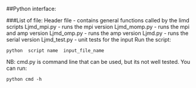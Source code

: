 ##Python interface:

###List of file:
Header file - contains  general functions called by the limd scripts 
Ljmd_mpi.py - runs the mpi version
Ljmd_momp.py - runs the mpi and amp version
Ljmd_omp.py - runs the amp version
Ljmd.py -  runs the serial version
Ljmd_test.py - unit tests for the input 
Run the script: 

`python  script name  input_file_name  `

NB: cmd.py is command line that can be used, but its not well tested. You can  run:

`python cmd -h` 

